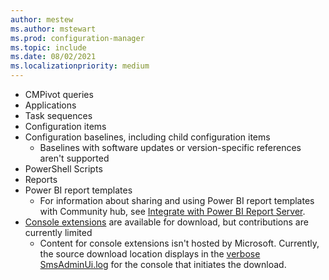 ```yaml
---
author: mestew
ms.author: mstewart
ms.prod: configuration-manager
ms.topic: include
ms.date: 08/02/2021
ms.localizationpriority: medium
---
```

<!--This file is shared by the community-hub and community-hub-contribute .md files. Headings are context driven by the article-->
- CMPivot queries
- Applications
- Task sequences
- Configuration items
- Configuration baselines, including child configuration items <!--7983121-->
   - Baselines with software updates or version-specific references aren't supported
- PowerShell Scripts
- Reports
- Power BI report templates
   - For information about sharing and using Power BI report templates with Community hub, see [Integrate with Power BI Report Server](../powerbi-report-server.md#bkmk_community_hub).
 - [Console extensions](../community-hub-extensions.md) are available for download, but contributions are currently limited <!--3555909-->
    - Content for console extensions isn't hosted by Microsoft. Currently, the source download location displays in the [verbose SmsAdminUi.log](../../../plan-design/hierarchy/about-log-files.md#configuration-manager-console-logging-options) for the console that initiates the download.
